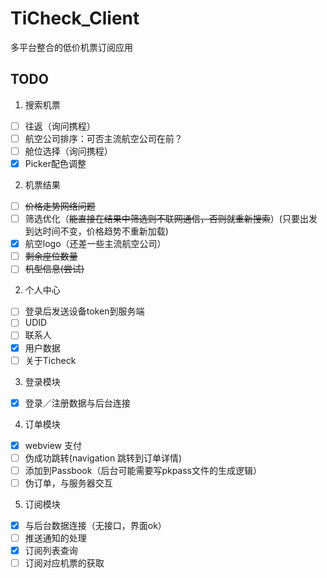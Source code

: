 TiCheck_Client
==============

多平台整合的低价机票订阅应用

TODO
---------------
1. 搜索机票
 - [ ] 往返（询问携程）
 - [ ] 航空公司排序：可否主流航空公司在前？
 - [ ] 舱位选择（询问携程）
 - [x] Picker配色调整
2. 机票结果
 - [ ] ~~价格走势网络问题~~
 - [ ] 筛选优化（~~能直接在结果中筛选则不联网通信，否则就重新搜索~~）(只要出发到达时间不变，价格趋势不重新加载)
 - [x] 航空logo（还差一些主流航空公司）
 - [ ] ~~剩余座位数量~~
 - [ ] ~~机型信息(尝试)~~
2. 个人中心
 - [ ] 登录后发送设备token到服务端
 - [ ] UDID
 - [ ] 联系人
 - [x] 用户数据
 - [ ] 关于Ticheck
3. 登录模块
 - [x] 登录／注册数据与后台连接
4. 订单模块
 - [x] webview 支付
 - [ ] 伪成功跳转(navigation 跳转到订单详情)
 - [ ] 添加到Passbook（后台可能需要写pkpass文件的生成逻辑）
 - [ ] 伪订单，与服务器交互
5. 订阅模块
 - [x] 与后台数据连接（无接口，界面ok）
 - [ ] 推送通知的处理
 - [x] 订阅列表查询
 - [ ] 订阅对应机票的获取
